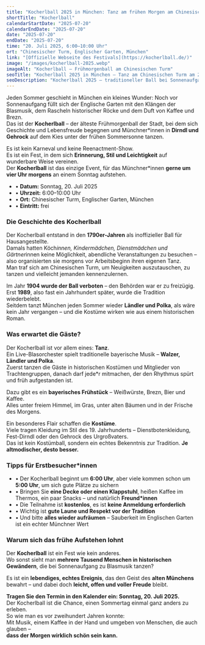 ```yaml
---
title: "Kocherlball 2025 in München: Tanz am frühen Morgen am Chinesischen Turm"
shortTitle: "Kocherlball"
calendarStartDate: "2025-07-20"
calendarEndDate: "2025-07-20"
date: "2025-07-20"
endDate: "2025-07-20"
time: "20. Juli 2025, 6:00–10:00 Uhr"
ort: "Chinesischer Turm, Englischer Garten, München"
link: "[Offizielle Webseite des Festivals](https://kocherlball.de/)"
image: "/images/kocherlball-2025.webp"
imageAlt: "Kocherlball – Frühmorgenball am Chinesischen Turm"
seoTitle: "Kocherlball 2025 in München – Tanz am Chinesischen Turm am 20. Juli"
seoDescription: "Kocherlball 2025 – traditioneller Ball bei Sonnenaufgang am Chinesischen Turm. Tänze, Blasmusik, historische Kostüme und bayerisches Frühstück. Eintritt frei!"
---
```


Jeden Sommer geschieht in München ein kleines Wunder: Noch vor Sonnenaufgang füllt sich der Englische Garten mit den Klängen der Blasmusik, dem Rascheln historischer Röcke und dem Duft von Kaffee und Brezn.  
Das ist der **Kocherlball** – der älteste Frühmorgenball der Stadt, bei dem sich Geschichte und Lebensfreude begegnen und Münchner*innen in **Dirndl und Gehrock** auf dem Kies unter der frühen Sommersonne tanzen.

Es ist kein Karneval und keine Reenactment-Show.  
Es ist ein Fest, in dem sich **Erinnerung, Stil und Leichtigkeit** auf wunderbare Weise vereinen.  
Der **Kocherlball** ist das einzige Event, für das Münchner*innen **gerne um vier Uhr morgens** an einem Sonntag aufstehen.

- • **Datum:** Sonntag, 20. Juli 2025  
- • **Uhrzeit:** 6:00–10:00 Uhr  
- • **Ort:** Chinesischer Turm, Englischer Garten, München  
- • **Eintritt:** frei

### Die Geschichte des Kocherlball

Der Kocherlball entstand in den **1790er-Jahren** als inoffizieller Ball für Hausangestellte.  
Damals hatten Köch*innen, Kindermädchen, Dienstmädchen und Gärtner*innen keine Möglichkeit, abendliche Veranstaltungen zu besuchen – also organisierten sie morgens vor Arbeitsbeginn ihren eigenen Tanz.  
Man traf sich am Chinesischen Turm, um Neuigkeiten auszutauschen, zu tanzen und vielleicht jemanden kennenzulernen.

Im Jahr **1904 wurde der Ball verboten** – den Behörden war er zu freizügig.  
Erst **1989**, also fast ein Jahrhundert später, wurde die Tradition wiederbelebt.  
Seitdem tanzt München jeden Sommer wieder **Ländler und Polka**, als wäre kein Jahr vergangen – und die Kostüme wirken wie aus einem historischen Roman.

### Was erwartet die Gäste?

Der Kocherlball ist vor allem eines: **Tanz**.  
Ein Live-Blasorchester spielt traditionelle bayerische Musik – **Walzer, Ländler und Polka**.  
Zuerst tanzen die Gäste in historischen Kostümen und Mitglieder von Trachtengruppen, danach darf jede*r mitmachen, der den Rhythmus spürt und früh aufgestanden ist.

Dazu gibt es ein **bayerisches Frühstück** – Weißwürste, Brezn, Bier und Kaffee.  
Alles unter freiem Himmel, im Gras, unter alten Bäumen und in der Frische des Morgens.

Ein besonderes Flair schaffen die **Kostüme**.  
Viele tragen Kleidung im Stil des 19. Jahrhunderts – Dienstbotenkleidung, Fest-Dirndl oder den Gehrock des Urgroßvaters.  
Das ist kein Kostümball, sondern ein echtes Bekenntnis zur Tradition. **Je altmodischer, desto besser.**

### Tipps für Erstbesucher*innen

- • Der Kocherlball beginnt um **6:00 Uhr**, aber viele kommen schon um **5:00 Uhr**, um sich gute Plätze zu sichern  
- • Bringen Sie **eine Decke oder einen Klappstuhl**, heißen Kaffee im Thermos, ein paar Snacks – und natürlich **Freund*innen**  
- • Die Teilnahme ist **kostenlos**, es ist **keine Anmeldung erforderlich**  
- • Wichtig ist **gute Laune und Respekt vor der Tradition**  
- • Und bitte **alles wieder aufräumen** – Sauberkeit im Englischen Garten ist ein echter Münchner Wert

### Warum sich das frühe Aufstehen lohnt

Der **Kocherlball** ist ein Fest wie kein anderes.  
Wo sonst sieht man **mehrere Tausend Menschen in historischen Gewändern**, die bei Sonnenaufgang zu Blasmusik tanzen?

Es ist ein **lebendiges, echtes Ereignis**, das den Geist des **alten Münchens** bewahrt – und dabei doch **leicht, offen und voller Freude** bleibt.

**Tragen Sie den Termin in den Kalender ein: Sonntag, 20. Juli 2025.**  
Der Kocherlball ist die Chance, einen Sommertag einmal ganz anders zu erleben.  
So wie man es vor zweihundert Jahren konnte:  
Mit Musik, einem Kaffee in der Hand und umgeben von Menschen, die auch glauben –  
**dass der Morgen wirklich schön sein kann.**
